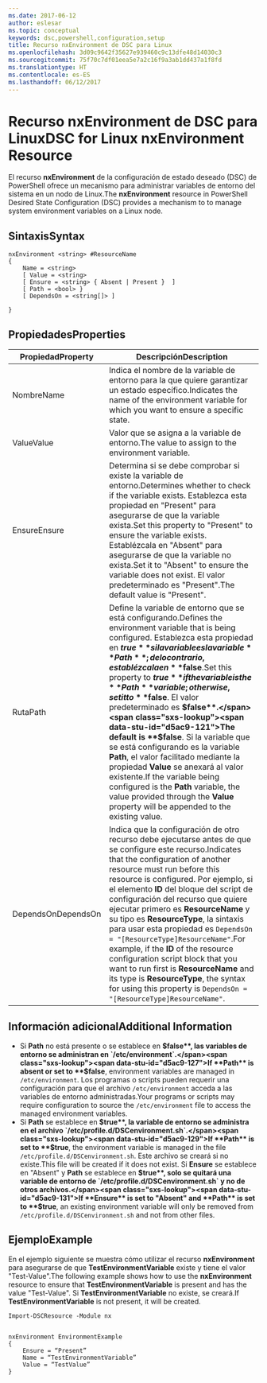 ```yaml
---
ms.date: 2017-06-12
author: eslesar
ms.topic: conceptual
keywords: dsc,powershell,configuration,setup
title: Recurso nxEnvironment de DSC para Linux
ms.openlocfilehash: 3d09c9642f35627e939460c9c13dfe48d14030c3
ms.sourcegitcommit: 75f70c7df01eea5e7a2c16f9a3ab1dd437a1f8fd
ms.translationtype: HT
ms.contentlocale: es-ES
ms.lasthandoff: 06/12/2017
---
```

# <a name="dsc-for-linux-nxenvironment-resource"></a><span data-ttu-id="d5ac9-103">Recurso nxEnvironment de DSC para Linux</span><span class="sxs-lookup"><span data-stu-id="d5ac9-103">DSC for Linux nxEnvironment Resource</span></span>

<span data-ttu-id="d5ac9-104">El recurso **nxEnvironment** de la configuración de estado deseado (DSC) de PowerShell ofrece un mecanismo para administrar variables de entorno del sistema en un nodo de Linux.</span><span class="sxs-lookup"><span data-stu-id="d5ac9-104">The **nxEnvironment** resource in PowerShell Desired State Configuration (DSC) provides a mechanism to to manage system environment variables on a Linux node.</span></span>

## <a name="syntax"></a><span data-ttu-id="d5ac9-105">Sintaxis</span><span class="sxs-lookup"><span data-stu-id="d5ac9-105">Syntax</span></span>

```
nxEnvironment <string> #ResourceName
{
    Name = <string>
    [ Value = <string>
    [ Ensure = <string> { Absent | Present }  ]
    [ Path = <bool> }
    [ DependsOn = <string[]> ]

}
```

## <a name="properties"></a><span data-ttu-id="d5ac9-106">Propiedades</span><span class="sxs-lookup"><span data-stu-id="d5ac9-106">Properties</span></span>

|  <span data-ttu-id="d5ac9-107">Propiedad</span><span class="sxs-lookup"><span data-stu-id="d5ac9-107">Property</span></span> |  <span data-ttu-id="d5ac9-108">Descripción</span><span class="sxs-lookup"><span data-stu-id="d5ac9-108">Description</span></span> | 
|---|---|
| <span data-ttu-id="d5ac9-109">Nombre</span><span class="sxs-lookup"><span data-stu-id="d5ac9-109">Name</span></span>| <span data-ttu-id="d5ac9-110">Indica el nombre de la variable de entorno para la que quiere garantizar un estado específico.</span><span class="sxs-lookup"><span data-stu-id="d5ac9-110">Indicates the name of the environment variable for which you want to ensure a specific state.</span></span>| 
| <span data-ttu-id="d5ac9-111">Value</span><span class="sxs-lookup"><span data-stu-id="d5ac9-111">Value</span></span>| <span data-ttu-id="d5ac9-112">Valor que se asigna a la variable de entorno.</span><span class="sxs-lookup"><span data-stu-id="d5ac9-112">The value to assign to the environment variable.</span></span>| 
| <span data-ttu-id="d5ac9-113">Ensure</span><span class="sxs-lookup"><span data-stu-id="d5ac9-113">Ensure</span></span>| <span data-ttu-id="d5ac9-114">Determina si se debe comprobar si existe la variable de entorno.</span><span class="sxs-lookup"><span data-stu-id="d5ac9-114">Determines whether to check if the variable exists.</span></span> <span data-ttu-id="d5ac9-115">Establezca esta propiedad en "Present" para asegurarse de que la variable exista.</span><span class="sxs-lookup"><span data-stu-id="d5ac9-115">Set this property to "Present" to ensure the variable exists.</span></span> <span data-ttu-id="d5ac9-116">Establézcala en "Absent" para asegurarse de que la variable no exista.</span><span class="sxs-lookup"><span data-stu-id="d5ac9-116">Set it to "Absent" to ensure the variable does not exist.</span></span> <span data-ttu-id="d5ac9-117">El valor predeterminado es "Present".</span><span class="sxs-lookup"><span data-stu-id="d5ac9-117">The default value is "Present".</span></span>| 
| <span data-ttu-id="d5ac9-118">Ruta</span><span class="sxs-lookup"><span data-stu-id="d5ac9-118">Path</span></span>| <span data-ttu-id="d5ac9-119">Define la variable de entorno que se está configurando.</span><span class="sxs-lookup"><span data-stu-id="d5ac9-119">Defines the environment variable that is being configured.</span></span> <span data-ttu-id="d5ac9-120">Establezca esta propiedad en **$true** si la variable es la variable **Path**; de lo contrario, establézcala en **$false**.</span><span class="sxs-lookup"><span data-stu-id="d5ac9-120">Set this property to **$true** if the variable is the **Path** variable; otherwise, set it to **$false**.</span></span> <span data-ttu-id="d5ac9-121">El valor predeterminado es **$false**.</span><span class="sxs-lookup"><span data-stu-id="d5ac9-121">The default is **$false**.</span></span> <span data-ttu-id="d5ac9-122">Si la variable que se está configurando es la variable **Path**, el valor facilitado mediante la propiedad **Value** se anexará al valor existente.</span><span class="sxs-lookup"><span data-stu-id="d5ac9-122">If the variable being configured is the **Path** variable, the value provided through the **Value** property will be appended to the existing value.</span></span>| 
| <span data-ttu-id="d5ac9-123">DependsOn</span><span class="sxs-lookup"><span data-stu-id="d5ac9-123">DependsOn</span></span> | <span data-ttu-id="d5ac9-124">Indica que la configuración de otro recurso debe ejecutarse antes de que se configure este recurso.</span><span class="sxs-lookup"><span data-stu-id="d5ac9-124">Indicates that the configuration of another resource must run before this resource is configured.</span></span> <span data-ttu-id="d5ac9-125">Por ejemplo, si el elemento **ID** del bloque del script de configuración del recurso que quiere ejecutar primero es **ResourceName** y su tipo es **ResourceType**, la sintaxis para usar esta propiedad es `DependsOn = "[ResourceType]ResourceName"`.</span><span class="sxs-lookup"><span data-stu-id="d5ac9-125">For example, if the **ID** of the resource configuration script block that you want to run first is **ResourceName** and its type is **ResourceType**, the syntax for using this property is `DependsOn = "[ResourceType]ResourceName"`.</span></span>| 

## <a name="additional-information"></a><span data-ttu-id="d5ac9-126">Información adicional</span><span class="sxs-lookup"><span data-stu-id="d5ac9-126">Additional Information</span></span>

* <span data-ttu-id="d5ac9-127">Si **Path** no está presente o se establece en **$false**, las variables de entorno se administran en `/etc/environment`.</span><span class="sxs-lookup"><span data-stu-id="d5ac9-127">If **Path** is absent or set to **$false**, environment variables are managed in `/etc/environment`.</span></span> <span data-ttu-id="d5ac9-128">Los programas o scripts pueden requerir una configuración para que el archivo `/etc/environment` acceda a las variables de entorno administradas.</span><span class="sxs-lookup"><span data-stu-id="d5ac9-128">Your programs or scripts may require configuration to source the `/etc/environment` file to access the managed environment variables.</span></span>
* <span data-ttu-id="d5ac9-129">Si **Path** se establece en **$true**, la variable de entorno se administra en el archivo `/etc/profile.d/DSCenvironment.sh`.</span><span class="sxs-lookup"><span data-stu-id="d5ac9-129">If **Path** is set to **$true**, the environment variable is managed in the file `/etc/profile.d/DSCenvironment.sh`.</span></span> <span data-ttu-id="d5ac9-130">Este archivo se creará si no existe.</span><span class="sxs-lookup"><span data-stu-id="d5ac9-130">This file will be created if it does not exist.</span></span> <span data-ttu-id="d5ac9-131">Si **Ensure** se establece en "Absent" y **Path** se establece en **$true**, solo se quitará una variable de entorno de `/etc/profile.d/DSCenvironment.sh` y no de otros archivos.</span><span class="sxs-lookup"><span data-stu-id="d5ac9-131">If **Ensure** is set to "Absent" and **Path** is set to **$true**, an existing environment variable will only be removed from `/etc/profile.d/DSCenvironment.sh` and not from other files.</span></span>

## <a name="example"></a><span data-ttu-id="d5ac9-132">Ejemplo</span><span class="sxs-lookup"><span data-stu-id="d5ac9-132">Example</span></span>

<span data-ttu-id="d5ac9-133">En el ejemplo siguiente se muestra cómo utilizar el recurso **nxEnvironment** para asegurarse de que **TestEnvironmentVariable** existe y tiene el valor "Test-Value".</span><span class="sxs-lookup"><span data-stu-id="d5ac9-133">The following example shows how to use the **nxEnvironment** resource to ensure that **TestEnvironmentVariable** is present and has the value "Test-Value".</span></span> <span data-ttu-id="d5ac9-134">Si **TestEnvironmentVariable** no existe, se creará.</span><span class="sxs-lookup"><span data-stu-id="d5ac9-134">If **TestEnvironmentVariable** is not present, it will be created.</span></span>

```
Import-DSCResource -Module nx 


nxEnvironment EnvironmentExample
{
    Ensure = “Present”
    Name = “TestEnvironmentVariable”
    Value = “TestValue”
}
```


